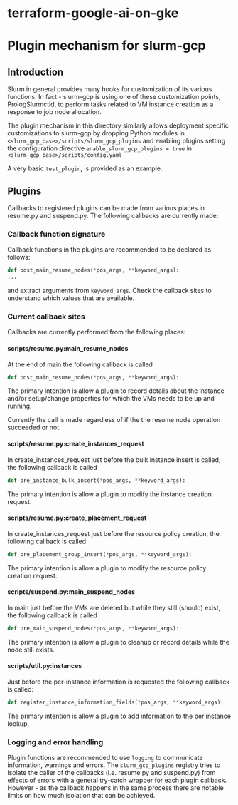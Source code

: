 # terraform-google-ai-on-gke

# Plugin mechanism for slurm-gcp

## Introduction

Slurm in general provides many hooks for customization of its various functions.
In fact - slurm-gcp is using one of these customization points, PrologSlurmctld,
to perform tasks related to VM instance creation as a response to job node
allocation.

The plugin mechanism in this directory similarly allows deployment specific
customizations to slurm-gcp by dropping Python modules in
`<slurm_gcp_base>/scripts/slurm_gcp_plugins` and enabling plugins setting the
configuration directive `enable_slurm_gcp_plugins = true` in
`<slurm_gcp_base>/scripts/config.yaml`

A very basic `test_plugin`, is provided as an example.

## Plugins

Callbacks to registered plugins can be made from various places in resume.py and
suspend.py. The following callbacks are currently made:

### Callback function signature

Callback functions in the plugins are recommended to be declared as follows:

```python
def post_main_resume_nodes(*pos_args, **keyword_args):
...
```

and extract arguments from `keyword_args`. Check the callback sites to
understand which values that are available.

### Current callback sites

Callbacks are currently performed from the following places:

#### scripts/resume.py:main_resume_nodes

At the end of main the following callback is called

```python
def post_main_resume_nodes(*pos_args, **keyword_args):
```

The primary intention is allow a plugin to record details about the instance
and/or setup/change properties for which the VMs needs to be up and running.

Currently the call is made regardless of if the the resume node operation
succeeded or not.

#### scripts/resume.py:create_instances_request

In create_instances_request just before the bulk instance insert is called, the
following callback is called

```python
def pre_instance_bulk_insert(*pos_args, **keyword_args):
```

The primary intention is allow a plugin to modify the instance creation request.

#### scripts/resume.py:create_placement_request

In create_instances_request just before the resource policy creation, the
following callback is called

```python
def pre_placement_group_insert(*pos_args, **keyword_args):
```

The primary intention is allow a plugin to modify the resource policy creation
request.

#### scripts/suspend.py:main_suspend_nodes

In main just before the VMs are deleted but while they still (should) exist, the
following callback is called

```python
def pre_main_suspend_nodes(*pos_args, **keyword_args):
```

The primary intention is allow a plugin to cleanup or record details while the
node still exists.

#### scripts/util.py:instances

Just before the per-instance information is requested the following callback is
called:

```python
def register_instance_information_fields(*pos_args, **keyword_args):
```

The primary intention is allow a plugin to add information to the per instance
lookup.

### Logging and error handling

Plugin functions are recommended to use `logging` to communicate information,
warnings and errors. The `slurm_gcp_plugins` registry tries to isolate the
caller of the callbacks (i.e. resume.py and suspend.py) from effects of errors
with a general try-catch wrapper for each plugin callback. However - as the
callback happens in the same process there are notable limits on how much
isolation that can be achieved.
